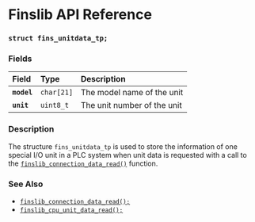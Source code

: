# Finslib API Reference

### `struct fins_unitdata_tp;`

### Fields

| Field | Type | Description |
| :--- | :--- | :--- |
|**`model`**|`char[21]`|The model name of the unit|
|**`unit`**|`uint8_t`|The unit number of the unit|

### Description

The structure `fins_unitdata_tp` is used to store the information of one special I/O unit in a PLC system when unit data
is requested with a call to the [`finslib_connection_data_read()`](finslib_connection_data_read.md) function.

### See Also

* [`finslib_connection_data_read();`](finslib_connection_data_read.md)
* [`finslib_cpu_unit_data_read();`](finslib_cpu_unit_data_read.md)
